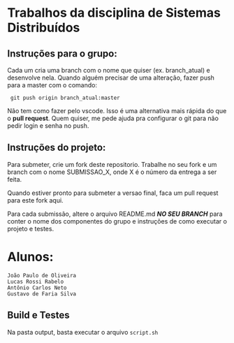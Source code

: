 # Trabalhos da disciplina de Sistemas Distribuídos

## Instruções para o grupo:
Cada um cria uma branch com o nome que quiser (ex. branch_atual) e desenvolve nela. Quando alguém precisar de uma alteração, fazer push para a master com o comando:

 ``` git push origin branch_atual:master```

Não tem como fazer pelo vscode. Isso é uma alternativa mais rápida do que o **pull request**. Quem quiser, me pede ajuda pra configurar o git para não pedir login e senha no push.

## Instruções do projeto:
Para submeter, crie um fork deste repositorio. Trabalhe no seu fork e um branch com o nome SUBMISSAO_X, onde X é o número da entrega a ser feita. 

Quando estiver pronto para submeter a versao final, faca um pull request para este fork aqui.

Para cada submissão, altere o arquivo README.md ***NO SEU BRANCH*** para conter o nome dos componentes do grupo e instruções de como executar o projeto e testes.


# Alunos:

```
João Paulo de Oliveira
Lucas Rossi Rabelo
Antônio Carlos Neto
Gustavo de Faria Silva
```

## Build e Testes

Na pasta output, basta executar o arquivo ```script.sh```